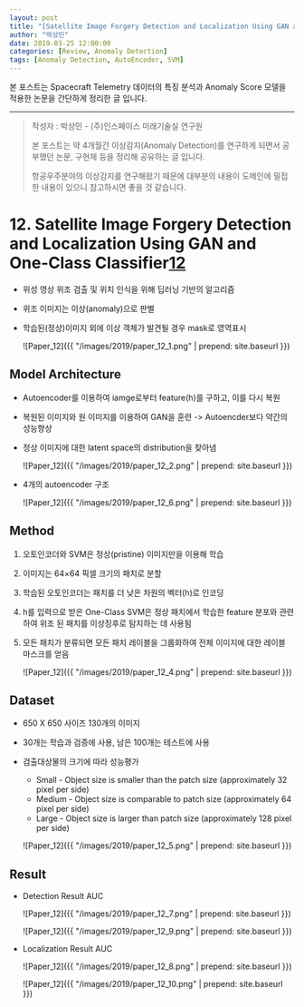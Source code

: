 ```yaml
---
layout: post
title: "[Satellite Image Forgery Detection and Localization Using GAN and One-Class Classifier] Paper Review"
author: "박상민"
date: 2019-03-25 12:00:00
categories: [Review, Anomaly Detection]
tags: [Anomaly Detection, AutoEncoder, SVM]
---
```


본 포스트는 Spacecraft Telemetry 데이터의 특징 분석과 Anomaly Score 모델을 적용한 논문을 간단하게 정리한 글 입니다.

---

> 작성자 : 박상민 - (주)인스페이스 미래기술실 연구원 
>
> 본 포스트는 약 4개월간 이상감지(Anomaly Detection)를 연구하게 되면서 공부했던 논문, 구현체 등을 정리해 공유하는 글 입니다. 
>
> 항공우주분야의 이상감지를 연구해왔기 때문에 대부분의 내용이 도메인에 밀접한 내용이 있으니 참고하시면 좋을 것 같습니다.


# 12. Satellite Image Forgery Detection and Localization Using GAN and One-Class Classifier[12](https://arxiv.org/pdf/1802.04881.pdf)

* 위성 영상 위조 검출 및 위치 인식을 위해 딥러닝 기반의 알고리즘 

* 위조 이미지는 이상(anomaly)으로 판별  

* 학습된(정상)이미지 외에 이상 객체가 발견될 경우 mask로 영역표시
  
  ![Paper_12]({{ "/images/2019/paper_12_1.png" | prepend: site.baseurl }})

## Model Architecture

* Autoencoder를 이용하여 iamge로부터 feature(h)를 구하고, 이를 다시 복원
* 복원된 이미지와 원 이미지를 이용하여 GAN을 훈련 -> Autoencder보다 약간의 성능향상
* 정상 이미지에 대한 latent space의 distribution을 찾아냄  

    ![Paper_12]({{ "/images/2019/paper_12_2.png" | prepend: site.baseurl }})

* 4개의 autoencoder 구조  

    ![Paper_12]({{ "/images/2019/paper_12_6.png" | prepend: site.baseurl }})

  
## Method

1. 오토인코더와 SVM은 정상(pristine) 이미지만을 이용해 학습

2. 이미지는 64×64 픽셀 크기의 패치로 분할

3. 학습된 오토인코더는 패치를 더 낮은 차원의 벡터(h)로 인코딩

4. h를 입력으로 받은 One-Class SVM은 정상 패치에서 학습한 feature 분포와 관련하여 위조 된 패치를 이상징후로 탐지하는 데 사용됨

5. 모든 패치가 분류되면 모든 패치 레이블을 그룹화하여 전체 이미지에 대한 레이블 마스크를 얻음
  
    ![Paper_12]({{ "/images/2019/paper_12_4.png" | prepend: site.baseurl }})

## Dataset

* 650 X 650 사이즈 130개의 이미지

* 30개는 학습과 검증에 사용, 남은 100개는 테스트에 사용

* 검출대상물의 크기에 따라 성능평가  
   * Small - Object size is smaller than the patch size (approximately 32 pixel per side)
   * Medium - Object size is comparable to patch size (approximately 64 pixel per side)
   * Large - Object size is larger than patch size (approximately
   128 pixel per side)  
     
    ![Paper_12]({{ "/images/2019/paper_12_5.png" | prepend: site.baseurl }})

## Result

* Detection Result AUC 
  
    ![Paper_12]({{ "/images/2019/paper_12_7.png" | prepend: site.baseurl }})


    ![Paper_12]({{ "/images/2019/paper_12_9.png" | prepend: site.baseurl }})

* Localization Result AUC 
  
    ![Paper_12]({{ "/images/2019/paper_12_8.png" | prepend: site.baseurl }})

    ![Paper_12]({{ "/images/2019/paper_12_10.png" | prepend: site.baseurl }})
